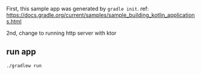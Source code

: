 
First, this sample app was generated by `gradle init`. ref: https://docs.gradle.org/current/samples/sample_building_kotlin_applications.html

2nd, change to running http server with ktor

## run app

```
./gradlew run
```